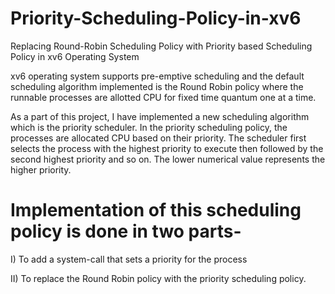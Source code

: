 # Priority-Scheduling-Policy-in-xv6
Replacing Round-Robin Scheduling Policy with Priority based Scheduling Policy in xv6 Operating System

xv6 operating system supports pre-emptive scheduling and the default scheduling algorithm implemented is the Round Robin policy where the runnable processes are
allotted CPU for fixed time quantum one at a time.

As a part of this project, I have implemented a new scheduling algorithm which is the priority scheduler. In the priority scheduling policy, the processes are allocated CPU based on their priority. The scheduler first selects the process with the highest priority to execute then followed by the second highest priority and so on. The lower numerical value represents the higher priority.

# Implementation of this scheduling policy is done in two parts-
I) To add a system-call that sets a priority for the process

II) To replace the Round Robin policy with the priority scheduling policy.
